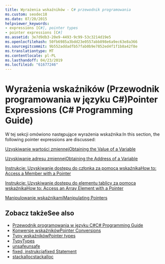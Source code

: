 ```yaml
---
title: Wyrażenia wskaźników - C# przewodnik programowania
ms.custom: seodec18
ms.date: 07/20/2015
helpviewer_keywords:
- expressions [C#], pointer types
- pointer expressions [C#]
ms.assetid: 3e7d9db3-20e9-4493-9c99-53c3214d19e5
ms.openlocfilehash: 50fb6985a3bdd23e0557abb898e6a9ec63e8a366
ms.sourcegitcommit: 9b552addadfb57fab0b9e7852ed4f1f1b8a42f8e
ms.translationtype: MT
ms.contentlocale: pl-PL
ms.lasthandoff: 04/23/2019
ms.locfileid: "61677246"
---
```

# <a name="pointer-expressions-c-programming-guide"></a><span data-ttu-id="4c914-102">Wyrażenia wskaźników (Przewodnik programowania w języku C#)</span><span class="sxs-lookup"><span data-stu-id="4c914-102">Pointer Expressions (C# Programming Guide)</span></span>
<span data-ttu-id="4c914-103">W tej sekcji omówiono następujące wyrażenia wskaźnika:</span><span class="sxs-lookup"><span data-stu-id="4c914-103">In this section, the following pointer expressions are discussed:</span></span>  
  
 [<span data-ttu-id="4c914-104">Uzyskiwanie wartości zmiennej</span><span class="sxs-lookup"><span data-stu-id="4c914-104">Obtaining the Value of a Variable</span></span>](../../../csharp/programming-guide/unsafe-code-pointers/how-to-obtain-the-value-of-a-pointer-variable.md)  
  
 [<span data-ttu-id="4c914-105">Uzyskiwanie adresu zmiennej</span><span class="sxs-lookup"><span data-stu-id="4c914-105">Obtaining the Address of a Variable</span></span>](../../../csharp/programming-guide/unsafe-code-pointers/how-to-obtain-the-address-of-a-variable.md)  
  
 [<span data-ttu-id="4c914-106">Instrukcje: Uzyskiwanie dostępu do członka za pomocą wskaźnika</span><span class="sxs-lookup"><span data-stu-id="4c914-106">How to: Access a Member with a Pointer</span></span>](../../../csharp/programming-guide/unsafe-code-pointers/how-to-access-a-member-with-a-pointer.md)  
  
 [<span data-ttu-id="4c914-107">Instrukcje: Uzyskiwanie dostępu do elementu tablicy za pomocą wskaźnika</span><span class="sxs-lookup"><span data-stu-id="4c914-107">How to: Access an Array Element with a Pointer</span></span>](../../../csharp/programming-guide/unsafe-code-pointers/how-to-access-an-array-element-with-a-pointer.md)  
  
 [<span data-ttu-id="4c914-108">Manipulowanie wskaźnikami</span><span class="sxs-lookup"><span data-stu-id="4c914-108">Manipulating Pointers</span></span>](../../../csharp/programming-guide/unsafe-code-pointers/manipulating-pointers.md)  
  
## <a name="see-also"></a><span data-ttu-id="4c914-109">Zobacz także</span><span class="sxs-lookup"><span data-stu-id="4c914-109">See also</span></span>

- [<span data-ttu-id="4c914-110">Przewodnik programowania w języku C#</span><span class="sxs-lookup"><span data-stu-id="4c914-110">C# Programming Guide</span></span>](../../../csharp/programming-guide/index.md)
- [<span data-ttu-id="4c914-111">Konwersje wskaźników</span><span class="sxs-lookup"><span data-stu-id="4c914-111">Pointer Conversions</span></span>](../../../csharp/programming-guide/unsafe-code-pointers/pointer-conversions.md)
- [<span data-ttu-id="4c914-112">Typy wskaźników</span><span class="sxs-lookup"><span data-stu-id="4c914-112">Pointer types</span></span>](../../../csharp/programming-guide/unsafe-code-pointers/pointer-types.md)
- [<span data-ttu-id="4c914-113">Typy</span><span class="sxs-lookup"><span data-stu-id="4c914-113">Types</span></span>](../../../csharp/language-reference/keywords/types.md)
- [<span data-ttu-id="4c914-114">unsafe</span><span class="sxs-lookup"><span data-stu-id="4c914-114">unsafe</span></span>](../../../csharp/language-reference/keywords/unsafe.md)
- [<span data-ttu-id="4c914-115">fixed, instrukcja</span><span class="sxs-lookup"><span data-stu-id="4c914-115">fixed Statement</span></span>](../../../csharp/language-reference/keywords/fixed-statement.md)
- [<span data-ttu-id="4c914-116">stackalloc</span><span class="sxs-lookup"><span data-stu-id="4c914-116">stackalloc</span></span>](../../../csharp/language-reference/keywords/stackalloc.md)
